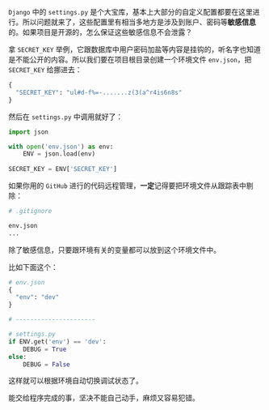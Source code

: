 `Django` 中的 `settings.py` 是个大宝库，基本上大部分的自定义配置都要在这里进行。所以问题就来了，这些配置里有相当多地方是涉及到账户、密码等**敏感信息**的。如果项目是开源的，怎么保证这些敏感信息不会泄露？

拿 `SECRET_KEY` 举例，它跟数据库中用户密码加盐等内容是挂钩的，听名字也知道是不能公开的内容。所以我们要在项目根目录创建一个环境文件 `env.json`，把  `SECRET_KEY`  给挪进去：

```python
{
  "SECRET_KEY": "ul#d-f%=-.......z(3(a^r4is6n8s"
}
```

然后在 `settings.py` 中调用就好了：

```python
import json

with open('env.json') as env:
    ENV = json.load(env)
    
SECRET_KEY = ENV['SECRET_KEY']
```

如果你用的 `GitHub`  进行的代码远程管理，**一定**记得要把环境文件从跟踪表中剔除：

```python
# .gitignore

env.json
...
```

除了敏感信息，只要跟环境有关的变量都可以放到这个环境文件中。

比如下面这个：

```python
# env.json
{
  "env": "dev"
}

# ----------------------

# settings.py
if ENV.get('env') == 'dev':
    DEBUG = True
else:
    DEBUG = False
```

这样就可以根据环境自动切换调试状态了。

能交给程序完成的事，坚决不能自己动手，麻烦又容易犯错。